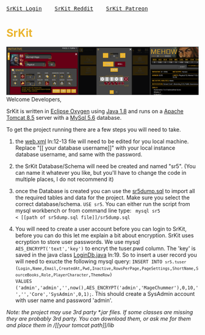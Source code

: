 
<pre>
<a href='www.srkit.ca'>SrKit Login</a> &emsp;&emsp; <a href='https://www.reddit.com/r/ShadowrunKit/'>SrKit Reddit</a> &emsp;&emsp; <a href='https://www.patreon.com/srkit'>SrKit Patreon</a>
</pre>
<h1 style='color:#EBB530'>SrKit</h1>
<img src='/images/banner2.png'>
Welcome Developers, 

SrKit is written in <a href='https://www.eclipse.org/downloads/packages/release/oxygen/3a'>Eclipse Oxygen</a> using <a href='https://www.oracle.com/technetwork/java/javase/downloads/jdk8-downloads-2133151.html'>Java 1.8</a> and runs on a <a href='https://tomcat.apache.org/download-80.cgi'>Apache Tomcat 8.5</a> server with a <a href='https://dev.mysql.com/downloads/mysql/5.6.html'>MySql 5.6</a> database.

To get the project running there are a few steps you will need to take.

1. the <a href='/WEB-INF/web.xml'>web.xml</a> <line>ln:12-13</line> file will need to be edited for you local machine. Replace "[[ your database username]]" with your local instance database username, and same with the password.

2. the SrKit Database/Schema will need be created and named "sr5". (You can name it whatever you like, but you'll have to change the code in multiple places, I do not recommend it)

3. once the Database is created you can use the <a href='/sr5_sql/sr5dump.sql'>sr5dump.sql</a> to import all the required tables and data for the project. Make sure you select the correct database/schema. <code>USE sr5</code>. You can either run the script from mysql workbench or from command line type: <code> mysql sr5 < [[path of sr5dump.sql file]]/sr5dump.sql</code>

4. You will need to create a user account before you can login to SrKit, before you can do this let me explain a bit about encryption. SrKit uses ecryption to store user passwords. We use mysql <code>AES_ENCRYPT('text','key')</code> to encryt the tuser.pwd column. The 'key' is saved in the java class <a href='/WEB-INF/src/sr/data/LoginDb.java'>LoginDb.java</a> ln:19. So to insert a user record you will need to exucte the following mysql query: <code>INSERT INTO `sr5`.`tuser`
(`Login`,`Name`,`Email`,`CreatedAt`,`Pwd`,`Inactive`,`RowsPerPage`,`PageSettings`,`ShortName`,`SourceBooks`,`Role`,`PlayerCharacter`,`ThemeRow`) VALUES ('admin','admin','',now(),AES_ENCRYPT('admin','MageChummer'),0,10,'','','Core','SysAdmin',0,1);</code>. This should create a SysAdmin account with user name and password 'admin'.


<i>Note: the project may use 3rd party *.jar files. If some classes are missing they are probably 3rd party. You can download them, or ask me for them and place them in /[[your tomcat path]]/lib</i>
